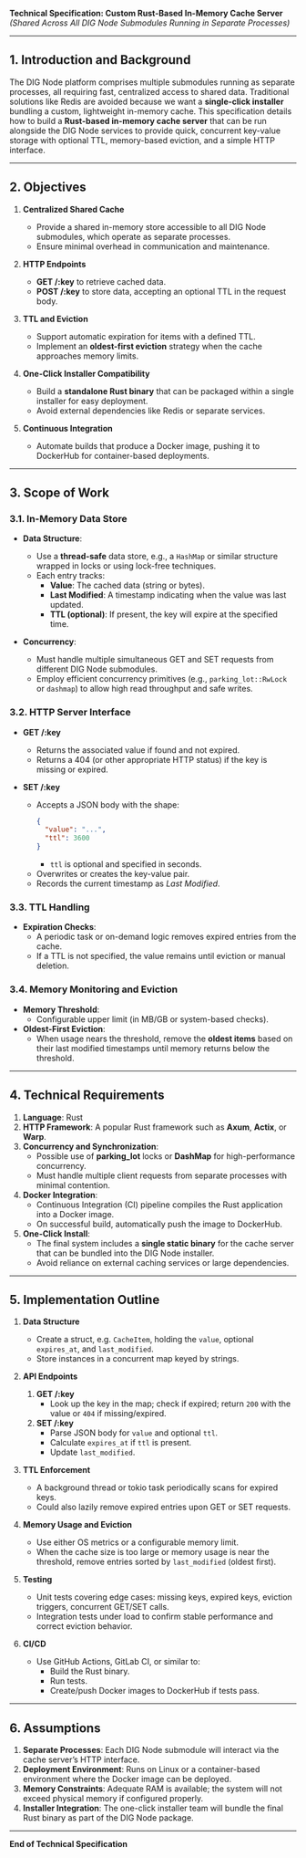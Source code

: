 **Technical Specification: Custom Rust-Based In-Memory Cache Server**  
*(Shared Across All DIG Node Submodules Running in Separate Processes)*

---

## **1. Introduction and Background**  
The DIG Node platform comprises multiple submodules running as separate processes, all requiring fast, centralized access to shared data. Traditional solutions like Redis are avoided because we want a **single-click installer** bundling a custom, lightweight in-memory cache. This specification details how to build a **Rust-based in-memory cache server** that can be run alongside the DIG Node services to provide quick, concurrent key-value storage with optional TTL, memory-based eviction, and a simple HTTP interface.

---

## **2. Objectives**  
1. **Centralized Shared Cache**  
   - Provide a shared in-memory store accessible to all DIG Node submodules, which operate as separate processes.  
   - Ensure minimal overhead in communication and maintenance.

2. **HTTP Endpoints**  
   - **GET /:key** to retrieve cached data.  
   - **POST /:key** to store data, accepting an optional TTL in the request body.

3. **TTL and Eviction**  
   - Support automatic expiration for items with a defined TTL.  
   - Implement an **oldest-first eviction** strategy when the cache approaches memory limits.

4. **One-Click Installer Compatibility**  
   - Build a **standalone Rust binary** that can be packaged within a single installer for easy deployment.  
   - Avoid external dependencies like Redis or separate services.

5. **Continuous Integration**  
   - Automate builds that produce a Docker image, pushing it to DockerHub for container-based deployments.

---

## **3. Scope of Work**  
### **3.1. In-Memory Data Store**  
- **Data Structure**:  
  - Use a **thread-safe** data store, e.g., a `HashMap` or similar structure wrapped in locks or using lock-free techniques.  
  - Each entry tracks:  
    - **Value**: The cached data (string or bytes).  
    - **Last Modified**: A timestamp indicating when the value was last updated.  
    - **TTL (optional)**: If present, the key will expire at the specified time.

- **Concurrency**:  
  - Must handle multiple simultaneous GET and SET requests from different DIG Node submodules.  
  - Employ efficient concurrency primitives (e.g., `parking_lot::RwLock` or `dashmap`) to allow high read throughput and safe writes.

### **3.2. HTTP Server Interface**  
- **GET /:key**  
  - Returns the associated value if found and not expired.  
  - Returns a 404 (or other appropriate HTTP status) if the key is missing or expired.

- **SET /:key**  
  - Accepts a JSON body with the shape:
    ```json
    {
      "value": "...",
      "ttl": 3600
    }
    ```
    - `ttl` is optional and specified in seconds.  
  - Overwrites or creates the key-value pair.  
  - Records the current timestamp as *Last Modified*.

### **3.3. TTL Handling**  
- **Expiration Checks**:  
  - A periodic task or on-demand logic removes expired entries from the cache.  
  - If a TTL is not specified, the value remains until eviction or manual deletion.

### **3.4. Memory Monitoring and Eviction**  
- **Memory Threshold**:  
  - Configurable upper limit (in MB/GB or system-based checks).  
- **Oldest-First Eviction**:  
  - When usage nears the threshold, remove the **oldest items** based on their last modified timestamps until memory returns below the threshold.

---

## **4. Technical Requirements**  
1. **Language**: Rust  
2. **HTTP Framework**: A popular Rust framework such as **Axum**, **Actix**, or **Warp**.  
3. **Concurrency and Synchronization**:  
   - Possible use of **parking_lot** locks or **DashMap** for high-performance concurrency.  
   - Must handle multiple client requests from separate processes with minimal contention.  
4. **Docker Integration**:  
   - Continuous Integration (CI) pipeline compiles the Rust application into a Docker image.  
   - On successful build, automatically push the image to DockerHub.  
5. **One-Click Install**:  
   - The final system includes a **single static binary** for the cache server that can be bundled into the DIG Node installer.  
   - Avoid reliance on external caching services or large dependencies.

---

## **5. Implementation Outline**  
1. **Data Structure**  
   - Create a struct, e.g. `CacheItem`, holding the `value`, optional `expires_at`, and `last_modified`.  
   - Store instances in a concurrent map keyed by strings.  

2. **API Endpoints**  
   1. **GET /:key**  
      - Look up the key in the map; check if expired; return `200` with the value or `404` if missing/expired.  
   2. **SET /:key**  
      - Parse JSON body for `value` and optional `ttl`.  
      - Calculate `expires_at` if `ttl` is present.  
      - Update `last_modified`.  

3. **TTL Enforcement**  
   - A background thread or tokio task periodically scans for expired keys.  
   - Could also lazily remove expired entries upon GET or SET requests.

4. **Memory Usage and Eviction**  
   - Use either OS metrics or a configurable memory limit.  
   - When the cache size is too large or memory usage is near the threshold, remove entries sorted by `last_modified` (oldest first).  

5. **Testing**  
   - Unit tests covering edge cases: missing keys, expired keys, eviction triggers, concurrent GET/SET calls.  
   - Integration tests under load to confirm stable performance and correct eviction behavior.

6. **CI/CD**  
   - Use GitHub Actions, GitLab CI, or similar to:  
     - Build the Rust binary.  
     - Run tests.  
     - Create/push Docker images to DockerHub if tests pass.  

---

## **6. Assumptions**  
1. **Separate Processes**: Each DIG Node submodule will interact via the cache server’s HTTP interface.  
2. **Deployment Environment**: Runs on Linux or a container-based environment where the Docker image can be deployed.  
3. **Memory Constraints**: Adequate RAM is available; the system will not exceed physical memory if configured properly.  
4. **Installer Integration**: The one-click installer team will bundle the final Rust binary as part of the DIG Node package.  

---

**End of Technical Specification**